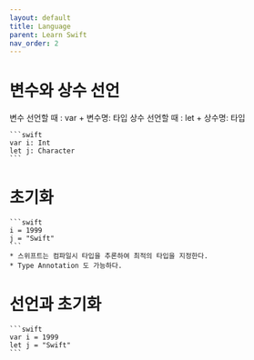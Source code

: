 ```yaml
---
layout: default
title: Language
parent: Learn Swift
nav_order: 2
---
```



# 변수와 상수 선언

변수 선언할 때 : var + 변수명: 타입
상수 선언할 때 : let + 상수명: 타입

    ```swift
    var i: Int
    let j: Character
    ```

# 초기화

    ```swift
    i = 1999
    j = "Swift"
    ```
    * 스위프트는 컴파일시 타입을 추론하여 최적의 타입을 지정한다.
    * Type Annotation 도 가능하다.

# 선언과 초기화

    ```swift
    var i = 1999
    let j = "Swift"
    ```
